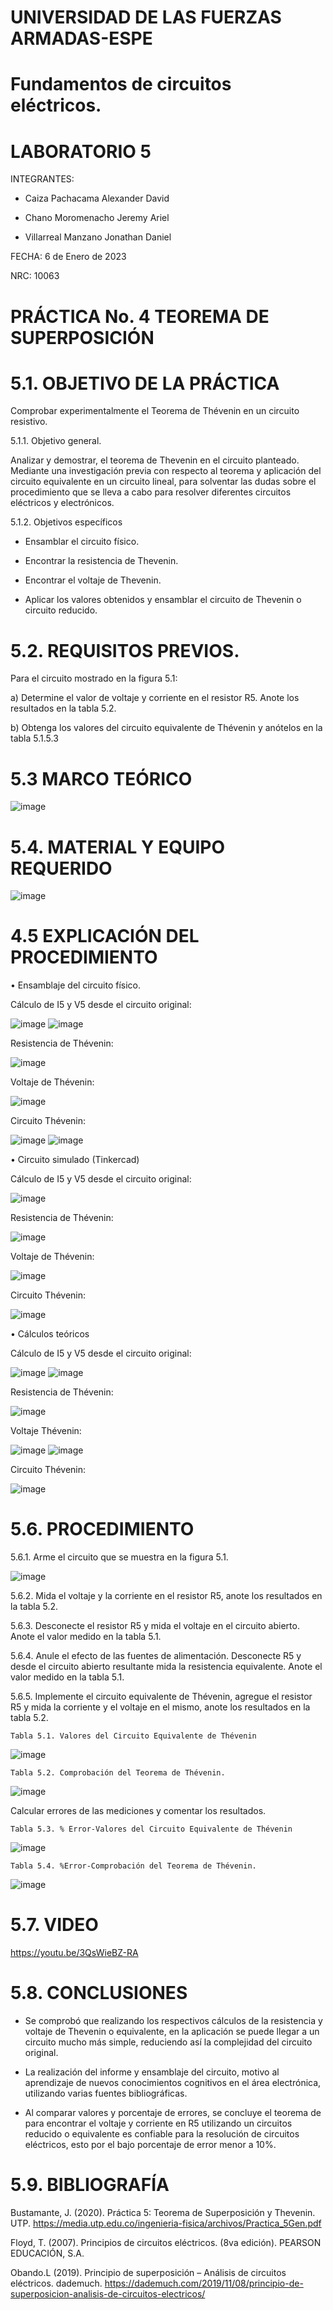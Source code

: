 
# UNIVERSIDAD DE LAS FUERZAS ARMADAS-ESPE
# Fundamentos de circuitos eléctricos.
# LABORATORIO 5

INTEGRANTES: 

  - Caiza Pachacama Alexander David
  
  - Chano Moromenacho Jeremy Ariel
  
  - Villarreal Manzano Jonathan Daniel

FECHA: 6 de Enero de 2023

NRC: 10063

# PRÁCTICA No. 4 TEOREMA DE SUPERPOSICIÓN
# 5.1. OBJETIVO DE LA PRÁCTICA
 Comprobar experimentalmente el Teorema de Thévenin en un circuito resistivo.
 
 5.1.1. Objetivo general.
  
  Analizar y demostrar, el teorema de Thevenin en el circuito planteado. Mediante una investigación previa con respecto al teorema y aplicación del circuito equivalente en un circuito lineal, para solventar las dudas sobre el procedimiento que se lleva a cabo para resolver diferentes circuitos eléctricos y electrónicos.
  
 5.1.2. Objetivos específicos
  
-	Ensamblar el circuito físico.

-	Encontrar la resistencia de Thevenin.

-	Encontrar el voltaje de Thevenin.

-	Aplicar los valores obtenidos y ensamblar el circuito de Thevenin o circuito reducido.

  
# 5.2. REQUISITOS PREVIOS.

Para el circuito mostrado en la figura 5.1:

a)	Determine el valor de voltaje y corriente en el resistor R5. Anote los resultados en la tabla 5.2.

b)	Obtenga los valores del circuito equivalente de Thévenin y anótelos en la tabla 5.1.5.3 


# 5.3 MARCO TEÓRICO

![image](https://user-images.githubusercontent.com/117781501/211029929-011baa7d-35d1-4c78-8165-0908b4460cc8.png)


# 5.4. MATERIAL Y EQUIPO REQUERIDO

![image](https://user-images.githubusercontent.com/117781501/211030014-5fee627a-ae1d-4035-be53-b4340acffb7b.png)


# 4.5 EXPLICACIÓN DEL PROCEDIMIENTO

•	Ensamblaje del circuito físico.

Cálculo de I5 y V5 desde el circuito original:

![image](https://user-images.githubusercontent.com/117781501/211030121-9e340efc-65fc-48e0-a8f9-6ef6439c2a0b.png)
![image](https://user-images.githubusercontent.com/117781501/211030134-3bc0a866-c76c-4d6c-9be8-f851f578ea22.png)


Resistencia de Thévenin:

![image](https://user-images.githubusercontent.com/117781501/211030208-67499301-ae7b-4ebf-b399-50bb4bdb584c.png)


Voltaje de Thévenin:

![image](https://user-images.githubusercontent.com/117781501/211030307-02409a1e-f977-4ac3-a3fa-8476f79a8a61.png)


Circuito Thévenin:      

![image](https://user-images.githubusercontent.com/117781501/211030402-65cec622-e921-41f4-8e51-e418f8dcf056.png)
![image](https://user-images.githubusercontent.com/117781501/211030417-771b0ba8-c12e-4fba-ab66-967d6871f1ab.png)


•	Circuito simulado (Tinkercad)

Cálculo de I5 y V5 desde el circuito original:

![image](https://user-images.githubusercontent.com/117781501/211030525-6914670c-ec68-45c7-bc42-b9edc789cd6a.png)


Resistencia de Thévenin:

![image](https://user-images.githubusercontent.com/117781501/211030601-fea91d0e-8c95-4dba-aa7f-b0d6ef863edd.png)


Voltaje de Thévenin:

![image](https://user-images.githubusercontent.com/117781501/211030667-8fb6b84d-f223-4a6b-83d0-f613cb8c56e4.png)


Circuito Thévenin:      

![image](https://user-images.githubusercontent.com/117781501/211030731-6b809289-200f-45e0-a39e-9e9ac34bd79d.png)


•	Cálculos teóricos

Cálculo de I5 y V5 desde el circuito original:

![image](https://user-images.githubusercontent.com/117781501/211030826-07f248c5-7853-44ef-90dc-ee695f1f5c3e.png)
![image](https://user-images.githubusercontent.com/117781501/211030847-c2c5f211-497e-4a10-91ba-ef6f74087809.png)


Resistencia de Thévenin:

![image](https://user-images.githubusercontent.com/117781501/211030946-a2e1540a-444d-4d9c-b98d-b0fb77c47802.png)


Voltaje Thévenin:

![image](https://user-images.githubusercontent.com/117781501/211031208-655e1537-1465-4647-8468-ed16c1a65b12.png)
![image](https://user-images.githubusercontent.com/117781501/211031370-4a338910-32ed-4075-ac56-ecdc68a279a8.png)


Circuito Thévenin:

![image](https://user-images.githubusercontent.com/117781501/211031438-6574f170-a20a-4c94-b0d3-90b84954ff4b.png)


# 5.6. PROCEDIMIENTO

5.6.1. Arme el circuito que se muestra en la figura 5.1.

![image](https://user-images.githubusercontent.com/117781501/211031532-d12f2ab0-64d0-454b-95cb-f8da23fc832d.png)

5.6.2. Mida el voltaje y la corriente en el resistor R5, anote los resultados en la tabla 5.2.

5.6.3. Desconecte el resistor R5 y mida el voltaje en el circuito abierto. Anote el valor medido en la tabla 5.1.

5.6.4. Anule el efecto de las fuentes de alimentación. Desconecte R5 y desde el circuito abierto resultante mida la resistencia equivalente. Anote el valor medido en la tabla 5.1.

5.6.5. Implemente el circuito equivalente de Thévenin, agregue el resistor R5 y mida la corriente y el voltaje en el mismo, anote los resultados en la tabla 5.2.

    Tabla 5.1. Valores del Circuito Equivalente de Thévenin
 ![image](https://user-images.githubusercontent.com/117781501/211031779-f932b39d-7b4e-4f11-a042-48c0bd1ab256.png)

    Tabla 5.2. Comprobación del Teorema de Thévenin.
 ![image](https://user-images.githubusercontent.com/117781501/211031894-c6e281ae-6139-402a-9898-ef027442413b.png)
 
 
Calcular errores de las mediciones y comentar los resultados.
    
    Tabla 5.3. % Error-Valores del Circuito Equivalente de Thévenin
   ![image](https://user-images.githubusercontent.com/117781501/211032289-856da91f-d762-4c69-adb2-f312411da22b.png)

    Tabla 5.4. %Error-Comprobación del Teorema de Thévenin.
   ![image](https://user-images.githubusercontent.com/117781501/211032380-f4c9941a-4bd3-4c45-a33a-952d00fc8c89.png)

    
# 5.7. VIDEO

https://youtu.be/3QsWieBZ-RA

# 5.8. CONCLUSIONES

  -	Se comprobó que realizando los respectivos cálculos de la resistencia y voltaje de Thevenin o equivalente, en la aplicación se puede llegar a un circuito mucho más simple, reduciendo así la complejidad del circuito original.

  -	La realización del informe y ensamblaje del circuito, motivo al aprendizaje de nuevos conocimientos cognitivos en el área electrónica, utilizando varias fuentes bibliográficas.

  -	Al comparar valores y porcentaje de errores, se concluye el teorema de para encontrar el voltaje y corriente en R5 utilizando un circuitos reducido o equivalente es confiable para la resolución de circuitos eléctricos, esto por el bajo porcentaje de error menor a 10%.


# 5.9. BIBLIOGRAFÍA

  Bustamante, J. (2020). Práctica 5: Teorema de Superposición y Thevenin. UTP. https://media.utp.edu.co/ingenieria-fisica/archivos/Practica_5Gen.pdf 

  Floyd, T. (2007). Principios de circuitos eléctricos. (8va edición). PEARSON EDUCACIÓN, S.A.

  Obando.L (2019). Principio de superposición – Análisis de circuitos eléctricos. dademuch. https://dademuch.com/2019/11/08/principio-de-superposicion-analisis-de-circuitos-electricos/

